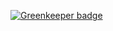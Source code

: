 
[![Greenkeeper badge](https://badges.greenkeeper.io/dbartholomae/PromiseRunner.svg)](https://greenkeeper.io/)
